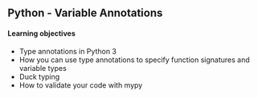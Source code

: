 ## Python - Variable Annotations
<h4>Learning objectives</h4>
<ul>
<li>Type annotations in Python 3</li>
<li>How you can use type annotations to specify function signatures and variable types</li>
<li>Duck typing</li>
<li>How to validate your code with mypy</li>
</ul>